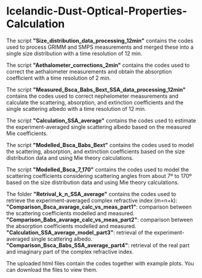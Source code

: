 # Icelandic-Dust-Optical-Properties-Calculation

The script **"Size_distribution_data_processing_12min"** contains the codes used to process GRIMM and SMPS measurements and merged these into a single size distribution with a time resolution of 12 min.

The script **"Aethalometer_corrections_2min"** contains the codes used to correct the aethalometer measurements and obtain the absorption coefficient with a time resolution of 2 min.

The script **"Measured_Bsca_Babs_Bext_SSA_data_processing_12min"** contains the codes used to correct nephelometer measurements and calculate the scattering, absorption, and extinction coefficients and the single scattering albedo with a time resolution of 12 min.

The script **"Calculation_SSA_average"** contains the codes used to estimate the experiment-averaged single scattering albedo based on the measured Mie coefficients.

The script **"Modelled_Bsca_Babs_Bext"** contains the codes used to model the scattering, absorption, and extinction coefficients based on the size distribution data and using Mie theory calculations.

The script **"Modelled_Bsca_7_170"** contains the codes used to model the scattering coefficients considering scattering angles from about 7º to 170º based on the size distribution data and using Mie theory calculations. 

The folder **"Retrival_k_n_SSA_average"** contains the codes used to retrieve the experiment-averaged complex refractive index (m=n+k):
**"Comparison_Bsca_avarage_calc_vs_meas_part1"**: comparison between the scattering coefficients modelled and measured. 
**"Comparison_Babs_avarage_calc_vs_meas_part2"**: comparison between the absorption coefficients modelled and measured.
**"Calculation_SSA_average_model_part3"**: retrieval of the experiment-averaged single scattering albedo.
**"Comparison_Bsca_Babs_SSA_average_part4"**: retrieval of the real part and imaginary part of the complex refractive index.

The uploaded html files contain the codes together with example plots. You can download the files to view them.
